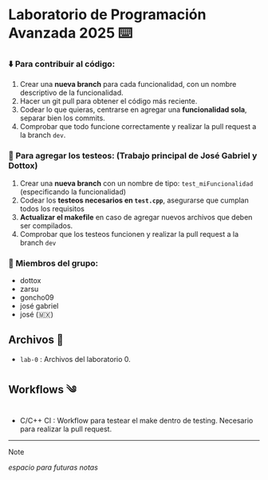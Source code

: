 #  Laboratorio de Programación Avanzada 2025 ⌨️

### ⬇️  Para contribuir al código:
1. Crear una **nueva branch** para cada funcionalidad, con un nombre descriptivo de la funcionalidad.
2. Hacer un git pull para obtener el código más reciente.
3. Codear lo que quieras, centrarse en agregar una **funcionalidad sola**, separar bien los commits.
4. Comprobar que todo funcione correctamente y realizar la pull request a la branch `dev`.

### 🧪 Para agregar los testeos: (Trabajo principal de José Gabriel y Dottox)
1. Crear una **nueva branch** con un nombre de tipo: `test_miFuncionalidad` (especificando la funcionalidad)
2. Codear los **testeos necesarios en `test.cpp`**, asegurarse que cumplan todos los requisitos
3. **Actualizar el makefile** en caso de agregar nuevos archivos que deben ser compilados.
4. Comprobar que los testeos funcionen y realizar la pull request a la branch `dev`

### 👤 Miembros del grupo:
- dottox
- zarsu
- goncho09
- josé gabriel
- josé (🇲🇽)

Archivos 📁
--------------------------
- `lab-0` : Archivos del laboratorio 0.

Workflows ༄
--------------------------
- C/C++ CI : Workflow para testear el make dentro de testing. Necesario para realizar la pull request.

--------------------------
> [!NOTE]
> *espacio para futuras notas*
